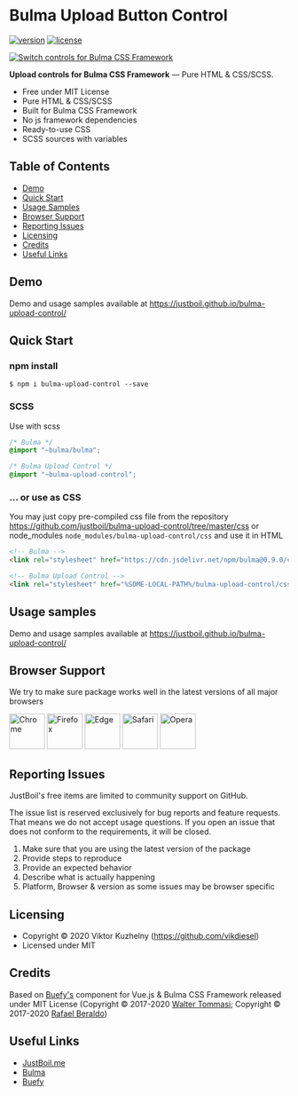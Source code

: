# Bulma Upload Button Control

[![version](https://img.shields.io/npm/v/bulma-upload-control.svg)](https://justboil.github.io/bulma-upload-control/)  [![license](https://img.shields.io/badge/license-MIT-blue.svg)](https://justboil.github.io/bulma-upload-control/)

[![Switch controls for Bulma CSS Framework](https://justboil.me/images/bulma-upload-control/repository-preview-hi-res.png?v=1.1)](https://justboil.github.io/bulma-upload-control/)

**Upload controls for Bulma CSS Framework** &mdash; Pure HTML & CSS/SCSS.

* Free under MIT License
* Pure HTML & CSS/SCSS
* Built for Bulma CSS Framework
* No js framework dependencies
* Ready-to-use CSS
* SCSS sources with variables

## Table of Contents

* [Demo](#demo)
* [Quick Start](#quick-start)
* [Usage Samples](#usage-samples)
* [Browser Support](#browser-support)
* [Reporting Issues](#reporting-issues)
* [Licensing](#licensing)
* [Credits](#credits)
* [Useful Links](#useful-links)

## Demo

Demo and usage samples available at https://justboil.github.io/bulma-upload-control/

## Quick Start

### npm install

```shell script
$ npm i bulma-upload-control --save
``` 

### SCSS

Use with scss

```scss
/* Bulma */
@import "~bulma/bulma";

/* Bulma Upload Control */
@import "~bulma-upload-control";
```

### ... or use as CSS

You may just copy pre-compiled css file from the repository https://github.com/justboil/bulma-upload-control/tree/master/css or node_modules `node_modules/bulma-upload-control/css` and use it in HTML

```html
<!-- Bulma -->
<link rel="stylesheet" href="https://cdn.jsdelivr.net/npm/bulma@0.9.0/css/bulma.min.css">

<!-- Bulma Upload Control -->
<link rel="stylesheet" href="%SOME-LOCAL-PATH%/bulma-upload-control/css/main.min.css">
```

## Usage samples

Demo and usage samples available at https://justboil.github.io/bulma-upload-control/

## Browser Support

We try to make sure package works well in the latest versions of all major browsers

<img src="https://justboil.me/images/browsers-svg/chrome.svg" width="64" height="64" alt="Chrome"> <img src="https://justboil.me/images/browsers-svg/firefox.svg" width="64" height="64" alt="Firefox"> <img src="https://justboil.me/images/browsers-svg/edge.svg" width="64" height="64" alt="Edge"> <img src="https://justboil.me/images/browsers-svg/safari.svg" width="64" height="64" alt="Safari"> <img src="https://justboil.me/images/browsers-svg/opera.svg" width="64" height="64" alt="Opera">

## Reporting Issues

JustBoil's free items are limited to community support on GitHub.

The issue list is reserved exclusively for bug reports and feature requests. That means we do not accept usage questions. If you open an issue that does not conform to the requirements, it will be closed.

1. Make sure that you are using the latest version of the package
2. Provide steps to reproduce
3. Provide an expected behavior
4. Describe what is actually happening 
5. Platform, Browser & version as some issues may be browser specific

## Licensing

* Copyright &copy; 2020 Viktor Kuzhelny (https://github.com/vikdiesel)
* Licensed under MIT

## Credits

Based on [Buefy's](https://github.com/buefy/buefy) component for Vue.js & Bulma CSS Framework released under MIT License (Copyright &copy; 2017-2020 [Walter Tommasi](https://github.com/jtommy); Copyright &copy; 2017-2020 [Rafael Beraldo](https://github.com/rafaelpimpa))

## Useful Links

- [JustBoil.me](https://justboil.me)
- [Bulma](https://bulma.io)
- [Buefy](https://buefy.org)
